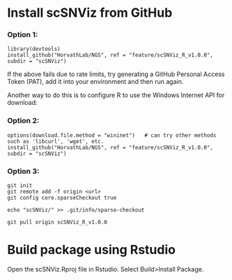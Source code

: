 # Install scSNViz from GitHub

### Option 1:

```
library(devtools)
install_github("HorvathLab/NGS", ref = "feature/scSNViz_R_v1.0.0", subdir = "scSNViz")
```
If the above fails due to rate limits, try generating a GitHub Personal Access Token (PAT), add it into your environment and then run again. 

Another way to do this is to configure R to use the Windows Internet API for download: 

### Option 2:
```
options(download.file.method = "wininet")   # can try other methods such as 'libcurl', 'wget', etc.
install_github("HorvathLab/NGS", ref = "feature/scSNViz_R_v1.0.0", subdir = "scSNViz")
```

### Option 3:
```
git init
git remote add -f origin <url>
git config core.sparseCheckout true

echo "scSNViz/" >> .git/info/sparse-checkout

git pull origin scSNViz_R_v1.0.0
```

# Build package using Rstudio
Open the scSNViz.Rproj file in Rstudio. Select Build>Install Package.
